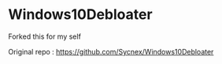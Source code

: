 # Windows10Debloater

Forked this for my self

Original repo : https://github.com/Sycnex/Windows10Debloater
